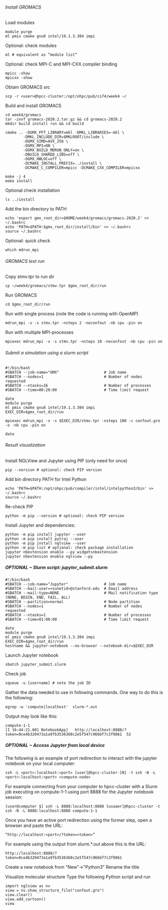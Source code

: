 ###### Install GROMACS ######

Load modules
```
module purge
ml pmix cmake gnu8 intel/19.1.3.304 impi
```

Optional: check modules
```
ml # equivalent as “module list”
```

Optional: check MPI-C and MPI-CXX compiler binding
```
mpicc -show
mpicxx -show
```

Obtain GROMACS src
```
scp -r <user>@hpcc-cluster:/opt/ohpc/pub/cs74/week4 ~/
```

Build and install GROMACS
```
cd week4/gromacs
tar -zxvf gromacs-2020.2.tar.gz && cd gromacs-2020.2
mkdir build install run && cd build

cmake .. -DGMX_FFT_LIBRARY=mkl -DMKL_LIBRARIES=-mkl \
        -DMKL_INCLUDE_DIR=$MKLROOT/include \
        -DGMX_SIMD=AVX_256 \
        -DGMX_MPI=ON \
        -DGMX_BUILD_MDRUN_ONLY=on \
        -DBUILD_SHARED_LIBS=off \
        -DGMX_HWLOC=off \
        -DCMAKE_INSTALL_PREFIX=../install \
        -DCMAKE_C_COMPILER=mpicc -DCMAKE_CXX_COMPILER=mpicxx

make -j 4
make install
```

Optional check installation
```
ls ../install
```

Add the bin directory to PATH
```
echo 'export gmx_root_dir=$HOME/week4/gromacs/gromacs-2020.2' >> ~/.bashrc
echo 'PATH=$PATH:$gmx_root_dir/install/bin' >> ~/.bashrc
source ~/.bashrc
```

Optional: quick check
```
which mdrun_mpi
```

###### GROMACS test run ######
Copy stmv.tpr to run dir
```
cp ~/week4/gromacs/stmv.tpr $gmx_root_dir/run
```

Run GROMACS
```
cd $gmx_root_dir/run
```

Run with single process (note the code is running with OpenMP)
```
mdrun_mpi -v -s stmv.tpr -nsteps 2 -noconfout -nb cpu -pin on
```

Run with multiple MPI-processes
```
mpiexec mdrun_mpi -v -s stmv.tpr -nsteps 10 -noconfout -nb cpu -pin on
```

###### Submit a simulation using a slurm script ######
```
#!/bin/bash
#SBATCH --job-name="GMX"                    # Job name
#SBATCH --nodes=1                           # Number of nodes requested
#SBATCH --ntasks=16                         # Number of processes
#SBATCH --time=00:20:00                     # Time limit request

date
module purge
ml pmix cmake gnu8 intel/19.1.3.304 impi
EXEC_DIR=$gmx_root_dir/run

mpiexec mdrun_mpi -v -s $EXEC_DIR/stmv.tpr -nsteps 100 -c confout.gro -o -nb cpu -pin on

date
```

###### Result visualization ######

Install NGLView and Jupyter using PIP (only need for once)
```
pip --version # optional: check PIP version
```

Add bin directory PATH for Intel Python
```
echo 'PATH=$PATH:/opt/ohpc/pub/compiler/intel/intelpython3/bin' >> ~/.bashrc
source ~/.bashrc
```

Re-check PIP
```
python -m pip --version # optional: check PIP version
```

Install Jupyter and dependencies:
```
python -m pip install jupyter --user
python -m pip install pytraj --user
python -m pip install nglview --user
python -m pip list # optional: check package installation
jupyter nbextension enable --py widgetsnbextension
jupyter nbextension enable nglview --py
```


##### OPTIONAL ~ Slurm script: jupyter_submit.slurm #####

```
#!/bin/bash
#SBATCH --job-name="Jupyter"                # Job name
#SBATCH --mail-user=<sunetid>@stanford.edu  # Email address	
#SBATCH --mail-type=NONE                    # Mail notification type (NONE, BEGIN, END, FAIL, ALL)
#SBATCH --partition=normal                  # Node partition
#SBATCH --nodes=1                           # Number of nodes requested
#SBATCH --ntasks=1                          # Number of processes
#SBATCH --time=01:00:00                     # Time limit request

date
module purge
ml pmix cmake gnu8 intel/19.1.3.304 impi
EXEC_DIR=$gmx_root_dir/run
hostname && jupyter-notebook --no-browser --notebook-dir=$EXEC_DIR
```

Launch Jupyter notebook
```
sbatch jupyter_submit.slurm
```

Check job
```
squeue -u [username] # note the job ID
```

Gather the data needed to use in following commands. One way to do this is the following:
```
egrep -w 'compute|localhost'  slurm-*.out
```

Output may look like this:
```
compute-1-1
[I 16:44:21.601 NotebookApp]   http://localhost:8888/?token=8ce4b320473a1a9fb3536368c2e5f547c966bf7c3f9861  52
```

##### OPTIONAL ~ Access Jupyter from local device #####

The following is an example of port redirection to interact with the jupyter notebook on your local computer:
```
ssh -L <port>:localhost:<port> [user]@hpcc-cluster-[N] -t ssh -N -L <port>:localhost:<port> <compute-node>
```

For example connecting from your computer to hpcc-cluster with a Slurm job executing on compute-1-1 using port 8888 for the Jupyter notebook session:
```
[user@computer $] ssh -L 8888:localhost:8888 [usaaer]@hpcc-cluster -t ssh -N -L 8888:localhost:8888 compute-1-1
```

Once you have an active port redirection using the former step, open a browser and paste the URL:
```
“http://localhost:<port>/?token=<token>”
```

For example using the output from slurm.*.out above this is the URL:
```
http://localhost:8888/?token=8ce4b320473a1a9fb3536368c2e5f547c966bf7c3f9861
```

Create a new notebook from "New"->"Python3"
Rename the title

Visualize molecular structure
Type the following Python script and run

```
import nglview as nv
view = nv.show_structure_file("confout.gro")
view.clear()
view.add_cartoon()
view
```
